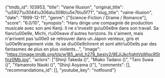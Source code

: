 {"tmdb_id": 103953, "title": "Vaine Illusion", "original_title": "\u5927\u3044\u306a\u308b\u5e7b\u5f71", "slug_title": "vaine-illusion", "date": "1999-12-11", "genre": ["Science-Fiction / Drame / Romance"], "score": "6.0/10", "synopsis": "Haru dirige une compagnie de production musicale avec son ami Kenji. Il ne s'investit gu\u00e8re dans son travail. Sa fianc\u00e9e, Michi, r\u00eave d'autres horizons. Ils s'aiment, mais n'arrivent pas \u00e0 se retrouver dans un Japon venteux, gris et \u00e9trangement vide. Ils se d\u00e9chirent et sont attir\u00e9s par des fantasmes de plus en plus violents...", "image": "https://image.tmdb.org/t/p/w185_and_h278_bestv2/9EJjJkcfjqhtVsWlgcR5tfnz0Mb.jpg", "actors": ["Shinji Takeda ()", "Miako Tadano ()", "Taro Suwa ()", "Yamamoto Naoki ()", "Shinji Aoyama ()"], "comments": [], "recommandations_id": [], "youtube_key": "notfound"}